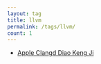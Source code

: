 ```yaml
---
layout: tag
title: llvm
permalink: /tags/llvm/
count: 1
---
```


- [Apple Clangd Diao Keng Ji ](https://universesaurora.top/2023/05/19/clangd_vsc_fault/)
